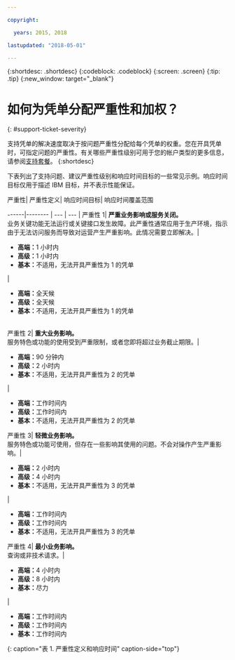 ```yaml
---

copyright:

  years: 2015, 2018

lastupdated: "2018-05-01"

---
```



{:shortdesc: .shortdesc}
{:codeblock: .codeblock}
{:screen: .screen}
{:tip: .tip}
{:new_window: target="_blank"}


# 如何为凭单分配严重性和加权？
{: #support-ticket-severity}

支持凭单的解决速度取决于按问题严重性分配给每个凭单的权重。您在开具凭单时，可指定问题的严重性。有关哪些严重性级别可用于您的帐户类型的更多信息，请参阅[支持套餐](/docs/get-support/index.html)。
{:shortdesc}

下表列出了支持问题、建议严重性级别和响应时间目标的一些常见示例。响应时间目标仅用于描述 IBM 目标，并不表示性能保证。

严重性| 严重性定义| 响应时间目标| 响应时间覆盖范围

------|-------- | --- | --- |
严重性 1| <strong>严重业务影响或服务关闭。</strong><br> 业务关键功能无法运行或关键接口发生故障。此严重性通常应用于生产环境，指示由于无法访问服务而导致对运营产生严重影响。此情况需要立即解决。| <ul><li><strong>高端：</strong>1 小时内</li><li><strong>高级：</strong>1 小时内</li><li><strong>基本：</strong>不适用，无法开具严重性为 1 的凭单</li></ul> | <ul><li><strong>高端：</strong>全天候</li><li><strong>高级：</strong>全天候</li><li><strong>基本：</strong>不适用，无法开具严重性为 1 的凭单</li></ul> 			   
严重性 2| <strong>重大业务影响。</strong><br> 服务特色或功能的使用受到严重限制，或者您即将超过业务截止期限。| <ul><li><strong>高端：</strong>90 分钟内</li><li><strong>高级：</strong>2 小时内</li><li><strong>基本：</strong>不适用，无法开具严重性为 2 的凭单</li></ul> | <ul><li><strong>高端：</strong>工作时间内</li><li><strong>高级：</strong>工作时间内</li><li><strong>基本：</strong>不适用，无法开具严重性为 2 的凭单</li></ul>
严重性 3| <strong>轻微业务影响。</strong><br> 服务特色或功能可使用，但存在一些影响其使用的问题。不会对操作产生严重影响。| <ul><li><strong>高端：</strong>2 小时内</li><li><strong>高级：</strong>4 小时内</li><li><strong>基本：</strong>不适用，无法开具严重性为 3 的凭单</li></ul> | <ul><li><strong>高端：</strong>工作时间内</li><li><strong>高级：</strong>工作时间内</li><li><strong>基本：</strong>不适用，无法开具严重性为 3 的凭单</li></ul>
严重性 4| <strong>最小业务影响。</strong><br> 查询或非技术请求。| <ul><li><strong>高端：</strong>4 小时内</li><li><strong>高级：</strong>8 小时内</li><li><strong>基本：</strong>尽力</li></ul> | <ul><li><strong>高端：</strong>工作时间内</li><li><strong>高级：</strong>工作时间内</li><li><strong>基本：</strong>工作时间内</li></ul>
{: caption="表 1. 严重性定义和响应时间" caption-side="top"}
